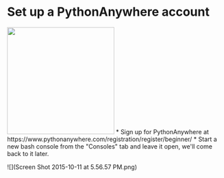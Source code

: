 # Set up a PythonAnywhere account
<img src="Screen Shot 2015-10-06 at 11.43.56 PM.png" height="250">
* 
Sign up for PythonAnywhere at https://www.pythonanywhere.com/registration/register/beginner/
* 
Start a new bash console from the "Consoles" tab and leave it open, we'll come back to it later.

![](Screen Shot 2015-10-11 at 5.56.57 PM.png)